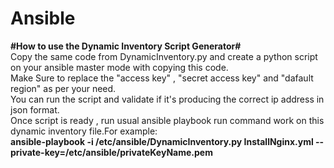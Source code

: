 # Ansible
**#How to use the Dynamic Inventory Script Generator#**\
Copy the same code from DynamicInventory.py and create a python script on your ansible master mode with copying this code.\
Make Sure to replace the "access key" , "secret access key" and "dafault region" as per your need. \
You can run the script and validate if it's producing the correct ip address in json format. \
Once script is ready , run usual ansible playbook run command work on this dynamic inventory file.For example: \
**ansible-playbook -i /etc/ansible/DynamicInventory.py InstallNginx.yml --private-key=/etc/ansible/privateKeyName.pem**
